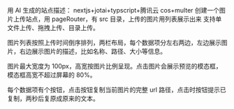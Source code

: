 用 AI 生成的站点描述：
nextjs+jotai+typscript+腾讯云 cos+multer 创建一个图片上传站点，用 pageRouter，有 src 目录，上传的图片用列表展示出来
支持单文件上传、拖拽上传、目录上传。

图片列表按照上传时间倒序排列，两栏布局，每个数据项分左右两边，左边展示图片，右边展示图片的描述，比如名称、路径、大小等信息。

图片最大宽度为 100px，高宽按图片比例呈现。点击图片会展示预览的模态框，模态框高宽不超过屏幕的 80%。

每个数据项有个按钮，点击按钮复制当前图片的完整 url 路径，点击时按钮提示已复制，两秒后复原成原来的文本。
